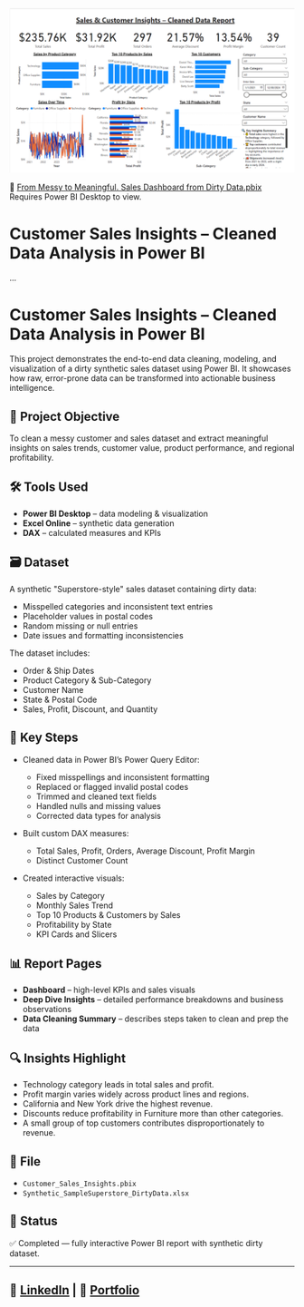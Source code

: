![Dashboard Preview](Preview%20From%20Messy%20to%20Meaningful%20Business%20Insights%20.png)

📄 [From Messy to Meaningful. Sales Dashboard from Dirty Data.pbix](From%20Messy%20to%20Meaningful.%20Sales%20Dashboard%20from%20Dirty%20Data.pbix)
Requires Power BI Desktop to view.

# Customer Sales Insights – Cleaned Data Analysis in Power BI
...
# Customer Sales Insights – Cleaned Data Analysis in Power BI

This project demonstrates the end-to-end data cleaning, modeling, and visualization of a dirty synthetic sales dataset using Power BI. It showcases how raw, error-prone data can be transformed into actionable business intelligence.

## 🧹 Project Objective

To clean a messy customer and sales dataset and extract meaningful insights on sales trends, customer value, product performance, and regional profitability.

## 🛠 Tools Used

- **Power BI Desktop** – data modeling & visualization
- **Excel Online** – synthetic data generation
- **DAX** – calculated measures and KPIs

## 🗃️ Dataset

A synthetic "Superstore-style" sales dataset containing dirty data:
- Misspelled categories and inconsistent text entries
- Placeholder values in postal codes
- Random missing or null entries
- Date issues and formatting inconsistencies

The dataset includes:
- Order & Ship Dates
- Product Category & Sub-Category
- Customer Name
- State & Postal Code
- Sales, Profit, Discount, and Quantity

## 🔧 Key Steps

- Cleaned data in Power BI’s Power Query Editor:
  - Fixed misspellings and inconsistent formatting
  - Replaced or flagged invalid postal codes
  - Trimmed and cleaned text fields
  - Handled nulls and missing values
  - Corrected data types for analysis

- Built custom DAX measures:
  - Total Sales, Profit, Orders, Average Discount, Profit Margin
  - Distinct Customer Count

- Created interactive visuals:
  - Sales by Category
  - Monthly Sales Trend
  - Top 10 Products & Customers by Sales
  - Profitability by State
  - KPI Cards and Slicers

## 📊 Report Pages

- **Dashboard** – high-level KPIs and sales visuals
- **Deep Dive Insights** – detailed performance breakdowns and business observations
- **Data Cleaning Summary** – describes steps taken to clean and prep the data

## 🔍 Insights Highlight

- Technology category leads in total sales and profit.
- Profit margin varies widely across product lines and regions.
- California and New York drive the highest revenue.
- Discounts reduce profitability in Furniture more than other categories.
- A small group of top customers contributes disproportionately to revenue.

## 📁 File

- `Customer_Sales_Insights.pbix`
- `Synthetic_SampleSuperstore_DirtyData.xlsx`

## 📌 Status

✅ Completed — fully interactive Power BI report with synthetic dirty dataset.

---
📎 [LinkedIn](https://www.linkedin.com/in/morgan-johnson-8218b2177/) | 📂 [Portfolio](https://data-analysis-by-morgan.super.site/)
---
